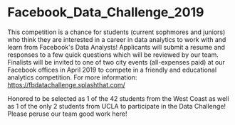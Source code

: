 # Facebook_Data_Challenge_2019

This competition is a chance for students (current sophmores and juniors) who think they are interested in a career in data analytics to work with and learn from Facebook's Data Analysts! Applicants will submit a resume and responses to a few quick questions which will be reviewed by our team. Finalists will be invited to one of two city events (all-expenses paid) at our Facebook offices in April 2019 to compete in a friendly and educational analytics competition. For more information: https://fbdatachallenge.splashthat.com/

Honored to be selected as 1 of the 42 students from the West Coast as well as 1 of the only 2 students from UCLA to participate in the Data Challenge! Please peruse our team good work here!
